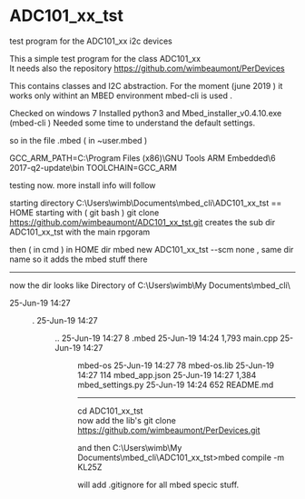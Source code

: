 # ADC101_xx_tst
test program for the ADC101_xx  i2c devices


This a simple test program for the class ADC101_xx  
It needs also the repository https://github.com/wimbeaumont/PerDevices

This contains classes and I2C abstraction. 
For the moment (june 2019 ) it works only withint an MBED environment  mbed-cli is used .

Checked on windows 7
Installed python3  and Mbed_installer_v0.4.10.exe   (mbed-cli ) 
Needed some time to understand the default settings. 

so in the file .mbed ( in  ~user\.mbed ) 

GCC_ARM_PATH=C:\Program Files (x86)\GNU Tools ARM Embedded\6 2017-q2-update\bin
TOOLCHAIN=GCC_ARM

testing now. more install info will follow 


starting directory  C:\Users\wimb\Documents\mbed_cli\ADC101_xx_tst   == HOME
starting with ( git bash ) 
git clone https://github.com/wimbeaumont/ADC101_xx_tst.git
creates the sub dir  ADC101_xx_tst  with the main rpgoram 

then ( in cmd  ) in HOME dir 
mbed new ADC101_xx_tst --scm none   , same dir name so it adds the mbed  stuff there 

---

now the dir looks like 
 Directory of C:\Users\wimb\My Documents\mbed_cli\

25-Jun-19  14:27    <DIR>          .
25-Jun-19  14:27    <DIR>          ..
25-Jun-19  14:27                 8 .mbed
25-Jun-19  14:24             1,793 main.cpp
25-Jun-19  14:27    <DIR>          mbed-os
25-Jun-19  14:27                78 mbed-os.lib
25-Jun-19  14:27               114 mbed_app.json
25-Jun-19  14:27             1,384 mbed_settings.py
25-Jun-19  14:24               652 README.md

---

cd ADC101_xx_tst   
now add the lib's
 git clone https://github.com/wimbeaumont/PerDevices.git
 
 and then 
 C:\Users\wimb\My Documents\mbed_cli\ADC101_xx_tst>mbed compile -m KL25Z
 
 will add .gitignore for all mbed specic stuff. 
 




